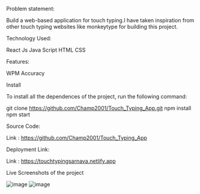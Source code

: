 Problem statement:

Build a web-based application for touch typing.I have taken inspiration from other touch typing websites like monkeytype for building this project.

Technology Used:

React Js
Java Script
HTML
CSS

Features:

WPM
Accuracy
    

Install

To install all the dependences of the project, run the following command:

git clone https://github.com/Champ2001/Touch_Typing_App.git
npm install
npm start

Source Code:

Link : https://github.com/Champ2001/Touch_Typing_App

Deployment Link:

Link : https://touchtypingsarnava.netlify.app


Live Screenshots of the project

![image](https://github.com/Champ2001/Touch_Typing_App/assets/95713320/560ae7c5-4adb-4d5f-bc05-06d861236b2a)
![image](https://github.com/Champ2001/Touch_Typing_App/assets/95713320/e578d802-5d98-4b51-8ad9-8f79cba306fe)

